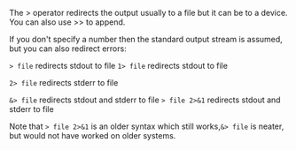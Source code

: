 The > operator redirects the output usually to a file but it can be to a device. You can also use >> to append.

If you don't specify a number then the standard output stream is assumed, but you can also redirect errors:

`> file` redirects stdout to file
`1> file` redirects stdout to file

`2> file` redirects stderr to file

`&> file` redirects stdout and stderr to file
`> file 2>&1` redirects stdout and stderr to file

Note that `> file 2>&1` is an older syntax which still works,`&> file` is neater, but would not have worked on older systems.
